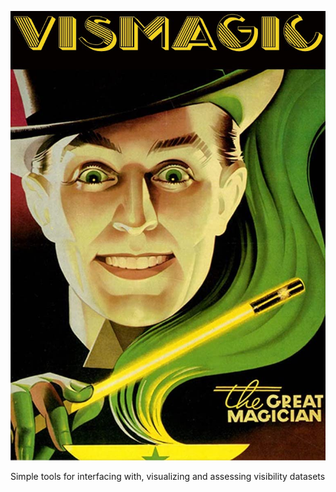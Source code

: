 <p align="center">
   <img width = "800" src="https://github.com/jeffjennings/vismagic/blob/master/docs/images/its_magic.jpg?raw=true"/>		   
 </p>

Simple tools for interfacing with, visualizing and assessing visibility datasets
